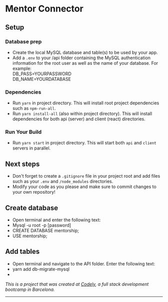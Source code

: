 # Mentor Connector 

## Setup

### Database prep
- Create the local MySQL database and table(s) to be used by your app.
- Add a `.env` to your /api folder containing the MySQL authentication information for the root user as well as the name of your database. For example:    
DB_PASS=YOURPASSWORD  
DB_NAME=YOURDATABASE

### Dependencies
- Run `yarn` in project directory. This will install root project dependencies such as `npm-run-all`.
- Run `yarn install-all` (also within project directory). This will install dependencies for both api (server) and client (react) directories.

### Run Your Build
- Run `yarn start` in project directory. This will start both `api` and `client` servers in parallel.

## Next steps
- Don't forget to create a `.gitignore` file in your project root and add files such as your `.env` and `/node_modules` directories.
- Modify your code as you please and make sure to commit changes to your own repository!  

## Create database 
- Open terminal and enter the following text: 
- Mysql -u root -p
    [password]
- CREATE DATABASE mentorship;
- USE mentorship;

## Add tables
- Open terminal and navigate to the API folder. Enter the following text: 
- yarn add db-migrate-mysql
- 

_This is a project that was created at [Codely](http://codely.tech), a full stack development bootcamp in Barcelona._

------------------------------------------







